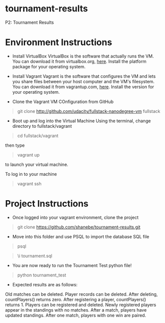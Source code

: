 # tournament-results
P2: Tournament Results

# Environment Instructions
- Install VirtualBox
VirtualBox is the software that actually runs the VM. You can download it from virtualbox.org, <a href="https://www.virtualbox.org/wiki/Downloads">here</a>. Install the platform package for your operating system.

- Install Vagrant
Vagrant is the software that configures the VM and lets you share files between your host computer and the VM's filesystem.  You can download it from vagrantup.com, <a href="https://www.vagrantup.com/downloads">here</a>. Install the version for your operating system.

- Clone the Vagrant VM COnfiguration from GitHub

> git clone http://github.com/udacity/fullstack-nanodegree-vm fullstack

- Boot up and log into the Virtual Machine
Using the terminal, change directory to fullstack/vagrant 

> cd fullstack/vagrant

then type 

> vagrant up 

to launch your virtual machine.

To log in to your machine 

> vagrant ssh

# Project Instructions

- Once logged into your vagrant environment, clone the project 

> git clone https://github.com/shanebe/tournament-results.git

- Move into this folder and use PSQL to import the database SQL file

> psql

> \i tournament.sql

- You are now ready to run the Tournament Test python file!

> python tournament_test

- Expected results are as follows:

Old matches can be deleted.
Player records can be deleted.
After deleting, countPlayers() returns zero.
After registering a player, countPlayers() returns 1.
Players can be registered and deleted.
Newly registered players appear in the standings with no matches.
After a match, players have updated standings.
After one match, players with one win are paired.
